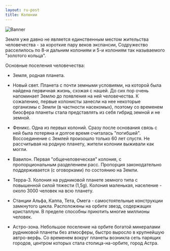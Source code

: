 ```yaml
---
layout: ru-post
title: Колонии
---
```


![Banner](http://gamerotor.com/images_ldu/events/event_planets_ww400_hh150.jpg)

Земля  уже давно не является единственным местом жительства человечества - за короткие пару веков экспансии, Содружество расселилось по 8-и дальним колониям и 5-и колониям так называемого "золотого кольца".

Основные поселения человечества:

- Земля, родная планета.

- Новый свет. Планета с почти земными условиями, на которой была найдена первичная жизнь, схожая с нашей. До сих пор очень напоминает Землю до появления на ней человечества. К сожалению, первые колонисты занесли на нее некоторые организмы с Земли (в частности насекомых), поэтому со временем биосфера планеты стала представлять из себя гибрид земной и не земной.

- Феникс. Одна из первых колоний. Сразу после основания связь с ней была потеряна и долгое время считалась "погибшей". Воссоединение с Землей произошло только 60 лет спустя. Не рассчитывая на родную планету, жители колонии выживали как могли.

- Вавилон. Первая "общечеловеческая" колония, с пропорциональным разделением расс. Пропорция законодательно поддерживается (с оговорками) по состоянию на Земли.

- Терра-3. Колония на рудниковой планете земного типа с повышенной силой тяжести (1,5g). Колония маленькая, население - около 3000 человек на всю планету.

- Станции Альфа, Каппа, Тета, Омега - самостоятельные конструкции замкнутого цикла. Расположены на орбите звезд, содержащих кристаллум. В пределе способны приютить многие миллионы человек.

- Астро-зона. Небольшое поселение на орбите богатой минералами рудниковой планеты без атмосферы, быстро выросло в крупнейшую автро-верфь. Со временем вокруг планеты возникла сеть парящих городов, центром которых стала столица-на-орбите, город Астра.